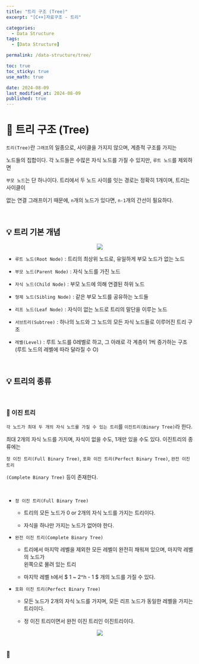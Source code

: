 ```yaml
---
title: "트리 구조 (Tree)"
excerpt: "[C++]자료구조 - 트리"

categories:
  - Data Structure
tags:
  - [Data Structure]

permalink: /data-structure/tree/

toc: true
toc_sticky: true
use_math: true

date: 2024-08-09
last_modified_at: 2024-08-09
published: true
---
```


# 👑 트리 구조 (Tree)

`트리(Tree)`란 `그래프`의 일종으로, 사이클을 가지지 않으며, 계층적 구조를 가지는 <br>

노드들의 집합이다. 각 노드들은 수많은 자식 노드를 가질 수 있지만, `루트 노드`를 제외하면 <br>

`부모 노드`는 단 하나이다. 트리에서 두 노드 사이를 잇는 경로는 정확히 1개이며, 트리는 사이클이 <br>

없는 연결 그래프이기 때문에, `n`개의 노드가 있다면, `n-1`개의 간선이 필요하다.

<br>

## 💡 트리 기본 개념

<center><img src="https://github.com/user-attachments/assets/a40acc84-1f3e-4934-b20f-1b9821383e81"></center>

- `루트 노드(Root Node)` : 트리의 최상위 노드로, 유일하게 부모 노드가 없는 노드

- `부모 노드(Parent Node)` : 자식 노드를 가진 노드

- `자식 노드(Child Node)` : 부모 노드에 의해 연결된 하위 노드

- `형제 노드(Sibling Node)` : 같은 부모 노드를 공유하는 노드들

- `리프 노드(Leaf Node)` : 자식이 없는 노드로 트리의 말단을 이루는 노드

- `서브트리(Subtree)` : 하나의 노드와 그 노드의 모든 자식 노드들로 이루어진 트리 구조

- `레벨(Level)` : 루트 노드를 0레벨로 하고, 그 아래로 각 계층이 1씩 증가하는 구조 <br>
                 (루트 노드의 레벨에 따라 달라질 수 O)

<br>

## 💡 트리의 종류

<br>

### 🌳 이진 트리

`각 노드가 최대 두 개의 자식 노드를 가질 수 있는 트리`를 `이진트리(Binary Tree)`라 한다. <br>

최대 2개의 자식 노드를 가지며, 자식이 없을 수도, 1개만 있을 수도 있다. 이진트리의 종류에는 <br>

`정 이진 트리(Full Binary Tree)`, `포화 이진 트리(Perfect Binary Tree)`, `완전 이진 트리` <br> 

`(Complete Binary Tree)` 등이 존재한다.

<br>

- `정 이진 트리(Full Binary Tree)`

    + 트리의 모든 노드가 0 or 2개의 자식 노드를 가지는 트리이다.

    + 자식을 하나만 가지는 노드가 없어야 한다.

- `완전 이진 트리(Complete Binary Tree)`

    + 트리에서 마지막 레벨을 제외한 모든 레벨이 완전히 채워져 있으며, 마지막 레벨의 노드가 <br>
      왼쪽으로 몰려 있는 트리

    + 마지막 레벨 `h`에서 $ 1 ~ 2^h - 1 $ 개의 노드를 가질 수 있다.

- `포화 이진 트리(Perfect Binary Tree)`

    + 모든 노드가 2개의 자식 노드를 가지며, 모든 리프 노드가 동일한 레벨을 가지는 트리이다.

    + 정 이진 트리이면서 완전 이진 트리인 이진트리이다.

<center><img src="https://github.com/user-attachments/assets/6db4eb23-51df-4fe5-be16-b4b4604751c6"></center>

<br>

### 🌳 





